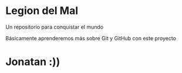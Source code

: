 # Legion del Mal
Un repositorio para conquistar el mundo

Básicamente aprenderemos más sobre Git y GitHub con este proyecto


# Jonatan :))

